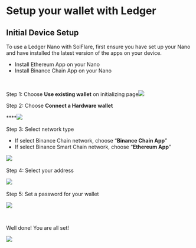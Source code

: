# Setup your wallet with Ledger

## ‌**Initial Device Setup**

To use a Ledger Nano with SolFlare, first ensure you have set up your Nano and have installed the latest version of the apps on your device.‌

* Install Ethereum App on your Nano
* Install Binance Chain App on your Nano

‌

Step 1: Choose **Use existing wallet** on initializing page![](https://gblobscdn.gitbook.com/assets%2F-MPd9h7NOHVuxcqgWTMp%2F-Mjd7k3K3exL9FN9BuD5%2F-MjiLoiub1Tne_noy2Q5%2F0-1%20Use%20existing%20wallet.png?alt=media&token=a4cb6a5b-99e9-4034-b5af-2f4bdbdc9d3a)‌

Step 2: Choose **Connect a Hardware wallet**

\*\*\*\*![](https://gblobscdn.gitbook.com/assets%2F-MPd9h7NOHVuxcqgWTMp%2F-Mjd7k3K3exL9FN9BuD5%2F-MjiM04l-ObilcFG1pCn%2F1-1%20Connect%20a%20Hardware%20Wallet%20login.png?alt=media&token=88e018ad-e853-4513-bf36-2a9f3eeef0af)‌

Step 3: Select network type‌

* If select Binance Chain network, choose “**Binance Chain App**”
* If select Binance Smart Chain network, choose “**Ethereum App**”

![](https://gblobscdn.gitbook.com/assets%2F-MPd9h7NOHVuxcqgWTMp%2F-Mjd7k3K3exL9FN9BuD5%2F-MjiMMN70j0X0UkueDCO%2F1-2%20Select%20Network.png?alt=media&token=79ae20d2-c7ec-4d9e-9daf-dfaf39937da0)‌

Step 4: Select your address

![](https://gblobscdn.gitbook.com/assets%2F-MPd9h7NOHVuxcqgWTMp%2F-Mjd7k3K3exL9FN9BuD5%2F-MjiNsySYQtA1cJr1a2U%2F1-7%20Unlock%20Ledger.png?alt=media&token=4c951084-3185-443a-b0b4-5237b5d553db)‌

Step 5: Set a password for your wallet

![](https://gblobscdn.gitbook.com/assets%2F-MPd9h7NOHVuxcqgWTMp%2F-Mjd7k3K3exL9FN9BuD5%2F-MjiP28D3fUaIPX-KSQd%2F1-8%20set%20a%20password.png?alt=media&token=eccf8c39-5115-4cce-bfcd-d6de511c56ba)

​‌

Well done! You are all set!

![](https://gblobscdn.gitbook.com/assets%2F-MPd9h7NOHVuxcqgWTMp%2F-Mjd7k3K3exL9FN9BuD5%2F-MjiP9U3u_Vkqo1__WyA%2F1-9%20Wallet%20Home-asset.png?alt=media&token=276d39be-6c93-472e-bfaa-345533305d54)[  
](https://app.gitbook.com/@binance-wallet/s/binance-chain-wallet/~/diff/drafts/-MjbNvaLg2LVt-JNws_d/account-management/how-to-upgrade-bew)

